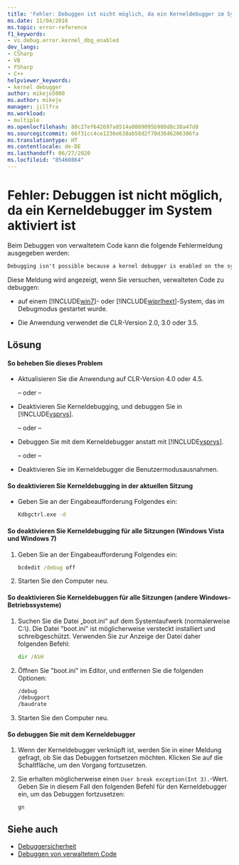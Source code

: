 ```yaml
---
title: 'Fehler: Debuggen ist nicht möglich, da ein Kerneldebugger im System aktiviert ist | Microsoft-Dokumentation'
ms.date: 11/04/2016
ms.topic: error-reference
f1_keywords:
- vs.debug.error.kernel_dbg_enabled
dev_langs:
- CSharp
- VB
- FSharp
- C++
helpviewer_keywords:
- kernel debugger
author: mikejo5000
ms.author: mikejo
manager: jillfra
ms.workload:
- multiple
ms.openlocfilehash: 80c27ef642697a8514a0809095b980d8c38a47d8
ms.sourcegitcommit: 66f31cc4ce1236e638ab58d2f70d3646206386fa
ms.translationtype: HT
ms.contentlocale: de-DE
ms.lasthandoff: 06/27/2020
ms.locfileid: "85460864"
---
```

# <a name="error-debugging-isn39t-possible-because-a-kernel-debugger-is-enabled-on-the-system"></a>Fehler: Debuggen ist nicht möglich, da ein Kerneldebugger im System aktiviert ist
Beim Debuggen von verwaltetem Code kann die folgende Fehlermeldung ausgegeben werden:

```cmd
Debugging isn't possible because a kernel debugger is enabled on the system
```

 Diese Meldung wird angezeigt, wenn Sie versuchen, verwalteten Code zu debuggen:

- auf einem [!INCLUDE[win7](../debugger/includes/win7_md.md)]- oder [!INCLUDE[wiprlhext](../debugger/includes/wiprlhext_md.md)]-System, das im Debugmodus gestartet wurde.

- Die Anwendung verwendet die CLR-Version 2.0, 3.0 oder 3.5.

## <a name="solution"></a>Lösung

#### <a name="to-fix-this-problem"></a>So beheben Sie dieses Problem

- Aktualisieren Sie die Anwendung auf CLR-Version 4.0 oder 4.5.

   – oder –

- Deaktivieren Sie Kerneldebugging, und debuggen Sie in [!INCLUDE[vsprvs](../code-quality/includes/vsprvs_md.md)].

   – oder –

- Debuggen Sie mit dem Kerneldebugger anstatt mit [!INCLUDE[vsprvs](../code-quality/includes/vsprvs_md.md)].

   – oder –

- Deaktivieren Sie im Kerneldebugger die Benutzermodusausnahmen.

#### <a name="to-disable-kernel-debugging-in-the-current-session"></a>So deaktivieren Sie Kerneldebugging in der aktuellen Sitzung

- Geben Sie an der Eingabeaufforderung Folgendes ein:

    ```cmd
    Kdbgctrl.exe -d
    ```

#### <a name="to-disable-kernel-debugging-for-all-sessions-windows-vista-and-windows-7"></a>So deaktivieren Sie Kerneldebugging für alle Sitzungen (Windows Vista und Windows 7)

1. Geben Sie an der Eingabeaufforderung Folgendes ein:

    ```cmd
    bcdedit /debug off
    ```

2. Starten Sie den Computer neu.

#### <a name="to-disable-kernel-debugging-for-all-sessions-other-windows-operating-systems"></a>So deaktivieren Sie Kerneldebuggen für alle Sitzungen (andere Windows-Betriebssysteme)

1. Suchen Sie die Datei „boot.ini“ auf dem Systemlaufwerk (normalerweise C:\\). Die Datei "boot.ini" ist möglicherweise versteckt installiert und schreibgeschützt. Verwenden Sie zur Anzeige der Datei daher folgenden Befehl:

    ```cmd
    dir /ASH
    ```

2. Öffnen Sie "boot.ini" im Editor, und entfernen Sie die folgenden Optionen:

    ```cmd
    /debug
    /debugport
    /baudrate
    ```

3. Starten Sie den Computer neu.

#### <a name="to-debug-with-the-kernel-debugger"></a>So debuggen Sie mit dem Kerneldebugger

1. Wenn der Kerneldebugger verknüpft ist, werden Sie in einer Meldung gefragt, ob Sie das Debuggen fortsetzen möchten. Klicken Sie auf die Schaltfläche, um den Vorgang fortzusetzen.

2. Sie erhalten möglicherweise einen `User break exception(Int 3).`-Wert. Geben Sie in diesem Fall den folgenden Befehl für den Kerneldebugger ein, um das Debuggen fortzusetzen:

     `gn`

## <a name="see-also"></a>Siehe auch
- [Debuggersicherheit](../debugger/debugger-security.md)
- [Debuggen von verwaltetem Code](../debugger/debugging-managed-code.md)
